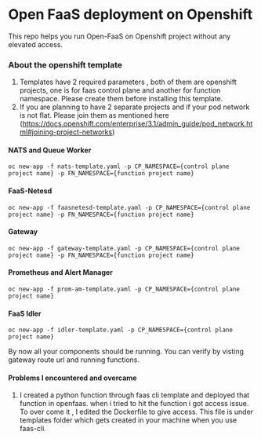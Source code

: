 # Open FaaS deployment on Openshift

This repo helps you run Open-FaaS on Openshift project without any elevated access.

### About the openshift template

   1. Templates have 2 required parameters , both of them are openshift projects,
   one is for faas control plane and another for function namespace. Please create them before installing 
   this template.
   2. If you are planning to have 2 separate projects and if your pod network is not flat. Please join 
   them as mentioned here (https://docs.openshift.com/enterprise/3.1/admin_guide/pod_network.html#joining-project-networks)

#### NATS and Queue Worker

```aidl
oc new-app -f nats-template.yaml -p CP_NAMESPACE={control plane project name} -p FN_NAMESPACE={function project name}
``` 

#### FaaS-Netesd

```aidl
oc new-app -f faasnetesd-template.yaml -p CP_NAMESPACE={control plane project name} -p FN_NAMESPACE={function project name}
``` 

#### Gateway

```aidl
oc new-app -f gateway-template.yaml -p CP_NAMESPACE={control plane project name} -p FN_NAMESPACE={function project name}
``` 

#### Prometheus and Alert Manager

```aidl
oc new-app -f prom-am-template.yaml -p CP_NAMESPACE={control plane project name}
``` 

#### FaaS Idler

```aidl
oc new-app -f idler-template.yaml -p CP_NAMESPACE={control plane project name}
``` 

By now all your components should be running. You can verify by visting gateway route url and running functions.

#### Problems I encountered and overcame

1. I created a python function through faas cli template and deployed that function in openfaas.
when i tried to hit the function i got access issue. To over come it , I edited the Dockerfile to give 
access. This file is under templates folder which gets created in your machine when you use faas-cli.

